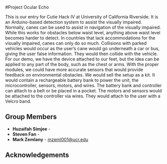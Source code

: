 #Project Ocular Echo

This is our entry for Cutie Hack IV at University of California Riverside. It is an Arduino-based detection system to assist the visually impaired. 
Normally, canes can be used to assist in navigation of the visually impaired. While this works for obstacles below waist level, anything above waist level becomes harder to detect. 
In countries that lack accommodations for the visually impaired, canes can only do so much. Collisions with parked vehicles would occur as the user’s cane would go underneath a car or bus, giving the user false information. They would then collide with the vehicle. 
For our demo, we have the device attached to our feet, but the idea can be applied to any part of the body, such as the chest or arms. With the proper modules, we could have more accurate sensors that would provide feedback on environmental obstacles. 
We would sell the setup as a kit. It would contain a rechargeable battery bank to power the unit, the microcontroller, sensors, motors, and wires. The battery bank and controller can attach to a belt or be placed in a pocket. The motors and sensors would be attached to the controller via wires. They would attach to the user with a Velcro band.

## Group Members
* **Huzaifah Simjee** - 
* **Steven Fan** - 
* **Mark Zemlany** -  mzeml001@ucr.edu
## Acknowledgements



